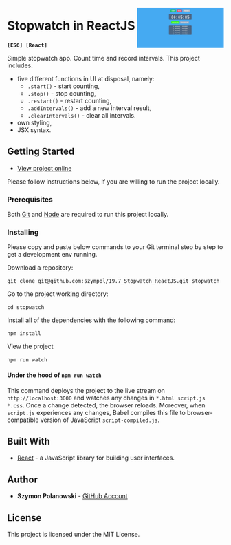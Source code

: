 [<img src="https://github.com/szympol/19.7_Stopwatch_ReactJS/blob/master/images/main.JPG?raw=true" align="right" alt="stopwatch" width="40%">](https://github.com/szympol/19.7_Stopwatch_ReactJS)

# Stopwatch in ReactJS
**`[ES6] [React]`**

Simple stopwatch app. Count time and record intervals. This project includes:

- five different functions in UI at disposal, namely:
  - `.start()` - start counting,
  - `.stop()` - stop counting,
  - `.restart()` - restart counting,
  - `.addIntervals()` - add a new interval result,
  - `.clearIntervals()` - clear all intervals.
- own styling,
- JSX syntax.

## Getting Started

- [View project online](https://szympol.github.io/Stopwatch/)

Please follow instructions below, if you are willing to run the project locally.

### Prerequisites

Both [Git](https://git-scm.com/downloads) and [Node](https://nodejs.org/en/download/) are required to run this project locally.

### Installing

Please copy and paste below commands to your Git terminal step by step to get a development env running.

Download a repository:

```node
git clone git@github.com:szympol/19.7_Stopwatch_ReactJS.git stopwatch
```

Go to the project working directory:

```node
cd stopwatch
```

Install all of the dependencies with the following command:

```node
npm install
```

View the project

```node
npm run watch
```

#### Under the hood of `npm run watch`

This command deploys the project to the live stream on `http://localhost:3000` and watches any changes in `*.html script.js *.css`. Once a change detected, the browser reloads. Moreover, when `script.js` experiences any changes, Babel compiles this file to browser-compatible version of JavaScript `script-compiled.js`.

## Built With

- [React](https://reactjs.org/) - a JavaScript library for building user interfaces.

## Author

- **Szymon Polanowski** - [GitHub Account](https://github.com/szympol)

## License

This project is licensed under the MIT License.
